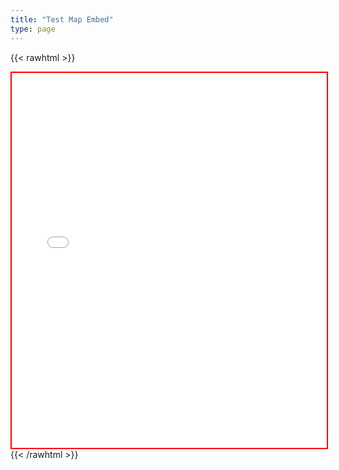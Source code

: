 ```yaml
---
title: "Test Map Embed"
type: page
---
```


{{< rawhtml >}}
<iframe src="/maps/sensor-map/" width="100%" height="600px" style="border: 2px solid red;"></iframe>
{{< /rawhtml >}}
